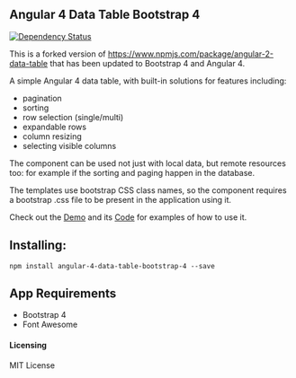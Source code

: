 ## Angular 4 Data Table Bootstrap 4

[![Dependency Status](https://www.versioneye.com/user/projects/59efeb5a15f0d71dd281af2e/badge.svg?style=flat-square)](https://www.versioneye.com/user/projects/59efeb5a15f0d71dd281af2e)

This is a forked version of https://www.npmjs.com/package/angular-2-data-table that has been updated to Bootstrap 4 and Angular 4.

A simple Angular 4 data table, with built-in solutions for features including:

* pagination
* sorting
* row selection (single/multi)
* expandable rows
* column resizing
* selecting visible columns

The component can be used not just with local data, but remote resources too: for example if the sorting and paging happen in the database.

The templates use bootstrap CSS class names, so the component requires a bootstrap .css file to be present in the application using it.

Check out the [Demo](https://afermon.github.io/angular-4-data-table-bootstrap-4-demo) and its [Code](https://github.com/afermon/angular-4-data-table-bootstrap-4-demo) for examples of how to use it.

## Installing:
`npm install angular-4-data-table-bootstrap-4 --save`

## App Requirements
* Bootstrap 4
* Font Awesome 

#### Licensing
MIT License

